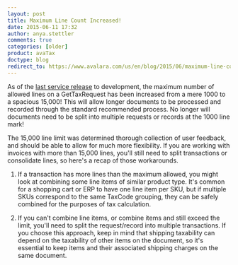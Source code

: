 ```yaml
---
layout: post
title: Maximum Line Count Increased!
date: 2015-06-11 17:32
author: anya.stettler
comments: true
categories: [older]
product: avaTax
doctype: blog
redirect_to: https://www.avalara.com/us/en/blog/2015/06/maximum-line-count-increased.html
---
```

As of the <a href="https://help.avalara.com/000_AvaTax_Calc/Avalara_AvaTax_Release_Notes/Avalara_AvaTax_Release_Guides/Avalara_AvaTax_15_Release_Guide">last service release</a> to development, the maximum number of allowed lines on a GetTaxRequest has been increased from a mere 1000 to a spacious 15,000! This will allow longer documents to be processed and recorded through the standard recommended process. No longer will documents need to be split into multiple requests or records at the 1000 line mark!

The 15,000 line limit was determined thorough collection of user feedback, and should be able to allow for much more flexibility. If you are working with invoices with more than 15,000 lines, you'll still need to split transactions or consolidate lines, so here's a recap of those workarounds.

1) If a transaction has more lines than the maximum allowed, you might look at combining some line items of similar product type. It's common for a shopping cart or ERP to have one line item per SKU, but if multiple SKUs correspond to the same TaxCode grouping, they can be safely combined for the purposes of tax calculation.

2) If you can't combine line items, or combine items and still exceed the limit, you'll need to split the request/record into multiple transactions. If you choose this approach, keep in mind that shipping taxability can depend on the taxability of other items on the document, so it's essential to keep items and their associated shipping charges on the same document.
